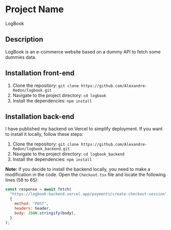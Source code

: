 # Project Name
LogBook

## Description
LogBook is an e-commerce website based on a dummy API to fetch some dummies data.

## Installation front-end
1. Clone the repository: `git clone https://github.com/Alexandre-Redon/logbook.git`
2. Navigate to the project directory: `cd logbook`
3. Install the dependencies: `npm install`

## Installation back-end
I have published my backend on Vercel to simplify deployment. If you want to install it locally, follow these steps:

1. Clone the repository: `git clone https://github.com/Alexandre-Redon/logbook_backend.git`
2. Navigate to the project directory: `cd logbook_backend`
3. Install the dependencies: `npm install`

**Note:** If you decide to install the backend locally, you need to make a modification in the code. Open the `Checkout.tsx` file and locate the following lines (58 to 65):

```javascript
const response = await fetch(
  "https://logbook-backend.vercel.app/payments/create-checkout-session",
  {
    method: "POST",
    headers: header,
    body: JSON.stringify(body),
  }
);
```